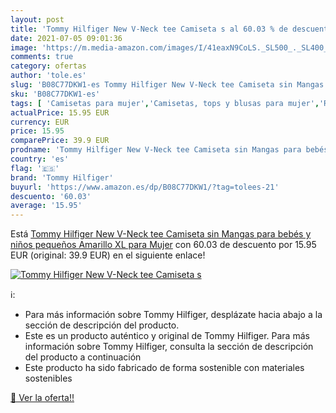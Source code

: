 ```yaml
---
layout: post
title: 'Tommy Hilfiger New V-Neck tee Camiseta s al 60.03 % de descuento'
date: 2021-07-05 09:01:36
image: 'https://m.media-amazon.com/images/I/41eaxN9CoLS._SL500_._SL400_.jpg'
comments: true
category: ofertas
author: 'tole.es'
slug: 'B08C77DKW1-es Tommy Hilfiger New V-Neck tee Camiseta sin Mangas para...'
sku: 'B08C77DKW1-es'
tags: [ 'Camisetas para mujer','Camisetas, tops y blusas para mujer','Ropa','Ropa para mujer','bebés','tommy hilfiger', ]
actualPrice: 15.95 EUR
currency: EUR
price: 15.95
comparePrice: 39.9 EUR
prodname: 'Tommy Hilfiger New V-Neck tee Camiseta sin Mangas para bebés y niños pequeños  Amarillo  XL para Mujer'
country: 'es'
flag: '🇪🇸'
brand: 'Tommy Hilfiger'
buyurl: 'https://www.amazon.es/dp/B08C77DKW1/?tag=tolees-21'
descuento: '60.03'
average: '15.95'
---
```


Está [Tommy Hilfiger New V-Neck tee Camiseta sin Mangas para bebés y niños pequeños  Amarillo  XL para Mujer](https://www.amazon.es/dp/B08C77DKW1/?tag=tolees-21) con 60.03 de descuento por 15.95 EUR (original: 39.9 EUR) en el siguiente enlace!

[![Tommy Hilfiger New V-Neck tee Camiseta s](https://m.media-amazon.com/images/I/41eaxN9CoLS._SL500_._SL400_.jpg)](https://www.amazon.es/dp/B08C77DKW1/?tag=tolees-21)

ℹ️:

- Para más información sobre Tommy Hilfiger, desplázate hacia abajo a la sección de descripción del producto.
- Este es un producto auténtico y original de Tommy Hilfiger. Para más información sobre Tommy Hilfiger, consulta la sección de descripción del producto a continuación
- Este producto ha sido fabricado de forma sostenible con materiales sostenibles

[🛒 Ver la oferta!!](https://www.amazon.es/dp/B08C77DKW1/?tag=tolees-21)
